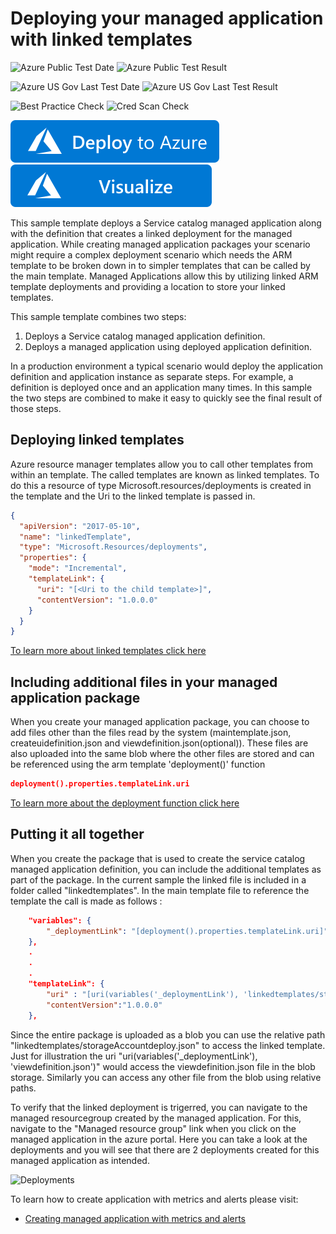 # Deploying your managed application with linked templates

![Azure Public Test Date](https://azurequickstartsservice.blob.core.windows.net/badges/101-managed-application-with-linked-templates/PublicLastTestDate.svg)
![Azure Public Test Result](https://azurequickstartsservice.blob.core.windows.net/badges/101-managed-application-with-linked-templates/PublicDeployment.svg)

![Azure US Gov Last Test Date](https://azurequickstartsservice.blob.core.windows.net/badges/101-managed-application-with-linked-templates/FairfaxLastTestDate.svg)
![Azure US Gov Last Test Result](https://azurequickstartsservice.blob.core.windows.net/badges/101-managed-application-with-linked-templates/FairfaxDeployment.svg)

![Best Practice Check](https://azurequickstartsservice.blob.core.windows.net/badges/101-managed-application-with-linked-templates/BestPracticeResult.svg)
![Cred Scan Check](https://azurequickstartsservice.blob.core.windows.net/badges/101-managed-application-with-linked-templates/CredScanResult.svg)


[![Deploy To Azure](https://raw.githubusercontent.com/Azure/azure-quickstart-templates/master/1-CONTRIBUTION-GUIDE/images/deploytoazure.svg?sanitize=true)](https://portal.azure.com/#create/Microsoft.Template/uri/https%3A%2F%2Fraw.githubusercontent.com%2FAzure%2Fazure-quickstart-templates%2Fmaster%2F101-managed-application-with-linked-templates%2Fazuredeploy.json)
[![Visualize](https://raw.githubusercontent.com/Azure/azure-quickstart-templates/master/1-CONTRIBUTION-GUIDE/images/visualizebutton.svg?sanitize=true)](http://armviz.io/#/?load=https%3A%2F%2Fraw.githubusercontent.com%2FAzure%2Fazure-quickstart-templates%2Fmaster%2F101-managed-application-with-linked-templates%2Fazuredeploy.json)

This sample template deploys a Service catalog managed application along with
the definition that creates a linked deployment for the managed application.
While creating managed application packages your scenario might require a
complex deployment scenario which needs the ARM template to be broken down in to
simpler templates that can be called by the main template. Managed Applications
allow this by utilizing linked ARM template deployments and providing a location
to store your linked templates.

This sample template combines two steps:

1. Deploys a Service catalog managed application definition.
2. Deploys a managed application using deployed application definition.

In a production environment a typical scenario would deploy the application
definition and application instance as separate steps. For example, a definition
is deployed once and an application many times. In this sample the two steps are
combined to make it easy to quickly see the final result of those steps.

## Deploying linked templates

Azure resource manager templates allow you to call other templates from within
an template. The called templates are known as linked templates. To do this a
resource of type Microsoft.resources/deployments is created in the template and
the Uri to the linked template is passed in.

```json
{
  "apiVersion": "2017-05-10",
  "name": "linkedTemplate",
  "type": "Microsoft.Resources/deployments",
  "properties": {
    "mode": "Incremental",
    "templateLink": {
      "uri": "[<Uri to the child template>]",
      "contentVersion": "1.0.0.0"
    }
  }
}
```

[To learn more about linked templates click here](https://docs.microsoft.com/en-us/azure/azure-resource-manager/templates/linked-templates)

## Including additional files in your managed application package

When you create your managed application package, you can choose to add files
other than the files read by the system (maintemplate.json,
createuidefinition.json and viewdefinition.json(optional)). These files are also
uploaded into the same blob where the other files are stored and can be
referenced using the arm template 'deployment()' function

```json
deployment().properties.templateLink.uri
```

[To learn more about the deployment function click here](https://docs.microsoft.com/en-us/azure/azure-resource-manager/templates/template-functions-deployment)

## Putting it all together

When you create the package that is used to create the service catalog managed
application definition, you can include the additional templates as part of the
package. In the current sample the linked file is included in a folder called
"linkedtemplates". In the main template file to reference the template the call
is made as follows :

```json
    "variables": {
        "_deploymentLink": "[deployment().properties.templateLink.uri]"
    },
    .
    .
    .
    "templateLink": {
        "uri" : "[uri(variables('_deploymentLink'), 'linkedtemplates/storageAccountdeploy.json')]",
        "contentVersion":"1.0.0.0"
    },
```

Since the entire package is uploaded as a blob you can use the relative path
"linkedtemplates/storageAccountdeploy.json" to access the linked template. Just
for illustration the uri "uri(variables('\_deploymentLink'),
'viewdefinition.json')" would access the viewdefinition.json file in the blob
storage. Similarly you can access any other file from the blob using relative
paths.

To verify that the linked deployment is trigerred, you can navigate to the
managed resourcegroup created by the managed application. For this, navigate to
the "Managed resource group" link when you click on the managed application in
the azure portal. Here you can take a look at the deployments and you will see
that there are 2 deployments created for this managed application as intended.

![Deployments](images/linkeddeployments.png)

To learn how to create application with metrics and alerts please visit:

- [Creating managed application with metrics and alerts](https://github.com/Azure/azure-quickstart-templates/tree/master/101-managed-application-with-metrics-and-alerts)
